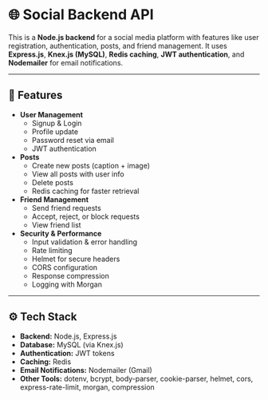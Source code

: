 # 🌐 Social Backend API 

This is a **Node.js backend** for a social media platform with features like user registration, authentication, posts, and friend management. It uses **Express.js**, **Knex.js (MySQL)**, **Redis caching**, **JWT authentication**, and **Nodemailer** for email notifications.

---

## 🚀 Features

- **User Management**
  - Signup & Login
  - Profile update
  - Password reset via email
  - JWT authentication
- **Posts**
  - Create new posts (caption + image)
  - View all posts with user info
  - Delete posts
  - Redis caching for faster retrieval
- **Friend Management**
  - Send friend requests
  - Accept, reject, or block requests
  - View friend list
- **Security & Performance**
  - Input validation & error handling
  - Rate limiting
  - Helmet for secure headers
  - CORS configuration
  - Response compression
  - Logging with Morgan

---

## ⚙️ Tech Stack

- **Backend:** Node.js, Express.js  
- **Database:** MySQL (via Knex.js)  
- **Authentication:** JWT tokens  
- **Caching:** Redis  
- **Email Notifications:** Nodemailer (Gmail)  
- **Other Tools:** dotenv, bcrypt, body-parser, cookie-parser, helmet, cors, express-rate-limit, morgan, compression  


